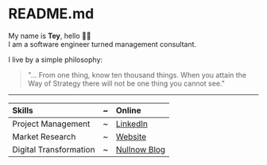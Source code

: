 # README.md

My name is **Tey**, hello 👋🏾  
I am a software engineer turned management consultant.

I live by a simple philosophy:  
> "... From one thing, know ten thousand things. When you attain the Way of Strategy there will not be one thing you cannot see."

---

Skills | ~ | Online
:--- | --- | :---
Project Management | ~ | [LinkedIn](https://linkedin.com/in/nullthefirst)
Market Research | ~ | [Website](https://ninte.dev)
Digital Transformation | ~ | [Nullnow Blog](https://blog.nullnow.com)
